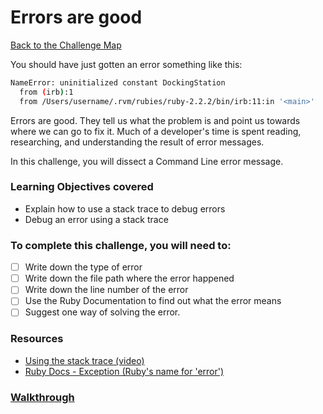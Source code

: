 # Errors are good

[Back to the Challenge Map](0_challenge_map.md)

You should have just gotten an error something like this:

```sh
NameError: uninitialized constant DockingStation
  from (irb):1
  from /Users/username/.rvm/rubies/ruby-2.2.2/bin/irb:11:in '<main>'
```

Errors are good. They tell us what the problem is and point us towards where we can go to fix it. Much of a developer's time is spent reading, researching, and understanding the result of error messages.

In this challenge, you will dissect a Command Line error message.

### Learning Objectives covered
- Explain how to use a stack trace to debug errors
- Debug an error using a stack trace

### To complete this challenge, you will need to:

- [ ] Write down the type of error
- [ ] Write down the file path where the error happened
- [ ] Write down the line number of the error
- [ ] Use the Ruby Documentation to find out what the error means
- [ ] Suggest one way of solving the error.

### Resources

- [Using the stack trace (video)](https://www.youtube.com/watch?v=TF_-tfOc9Pw)
- [Ruby Docs - Exception (Ruby's name for 'error')](http://ruby-doc.org/core-2.2.0/Exception.html)

### [Walkthrough](walkthroughs/4.md)